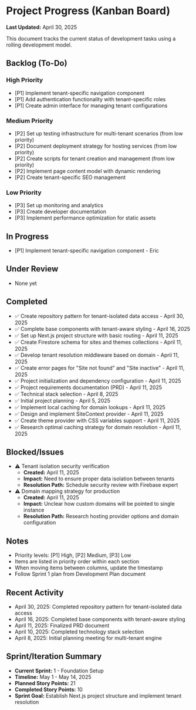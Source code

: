 # Project Progress (Kanban Board)

**Last Updated:** April 30, 2025

This document tracks the current status of development tasks using a rolling development model.

## Backlog (To-Do)

### High Priority
- [P1] Implement tenant-specific navigation component
- [P1] Add authentication functionality with tenant-specific roles
- [P1] Create admin interface for managing tenant configurations

### Medium Priority
- [P2] Set up testing infrastructure for multi-tenant scenarios (from low priority)
- [P2] Document deployment strategy for hosting services (from low priority)
- [P2] Create scripts for tenant creation and management (from low priority)
- [P2] Implement page content model with dynamic rendering
- [P2] Create tenant-specific SEO management

### Low Priority
- [P3] Set up monitoring and analytics 
- [P3] Create developer documentation
- [P3] Implement performance optimization for static assets

## In Progress
- [P1] Implement tenant-specific navigation component - Eric

## Under Review
- None yet

## Completed
- ✅ Create repository pattern for tenant-isolated data access - April 30, 2025
- ✅ Complete base components with tenant-aware styling - April 16, 2025
- ✅ Set up Next.js project structure with basic routing - April 11, 2025
- ✅ Create Firestore schema for sites and themes collections - April 11, 2025
- ✅ Develop tenant resolution middleware based on domain - April 11, 2025
- ✅ Create error pages for "Site not found" and "Site inactive" - April 11, 2025
- ✅ Project initialization and dependency configuration - April 11, 2025
- ✅ Project requirements documentation (PRD) - April 11, 2025
- ✅ Technical stack selection - April 8, 2025
- ✅ Initial project planning - April 5, 2025
- ✅ Implement local caching for domain lookups - April 11, 2025
- ✅ Design and implement SiteContext provider - April 11, 2025
- ✅ Create theme provider with CSS variables support - April 11, 2025
- ✅ Research optimal caching strategy for domain resolution - April 11, 2025

## Blocked/Issues
- ⚠️ Tenant isolation security verification
  - **Created:** April 11, 2025
  - **Impact:** Need to ensure proper data isolation between tenants
  - **Resolution Path:** Schedule security review with Firebase expert
- ⚠️ Domain mapping strategy for production
  - **Created:** April 11, 2025
  - **Impact:** Unclear how custom domains will be pointed to single instance
  - **Resolution Path:** Research hosting provider options and domain configuration

## Notes
- Priority levels: [P1] High, [P2] Medium, [P3] Low
- Items are listed in priority order within each section
- When moving items between columns, update the timestamp
- Follow Sprint 1 plan from Development Plan document

## Recent Activity
- April 30, 2025: Completed repository pattern for tenant-isolated data access
- April 16, 2025: Completed base components with tenant-aware styling
- April 11, 2025: Finalized PRD document
- April 10, 2025: Completed technology stack selection
- April 8, 2025: Initial planning meeting for multi-tenant engine

## Sprint/Iteration Summary
- **Current Sprint:** 1 - Foundation Setup
- **Timeline:** May 1 - May 14, 2025
- **Planned Story Points:** 21
- **Completed Story Points:** 10
- **Sprint Goal:** Establish Next.js project structure and implement tenant resolution